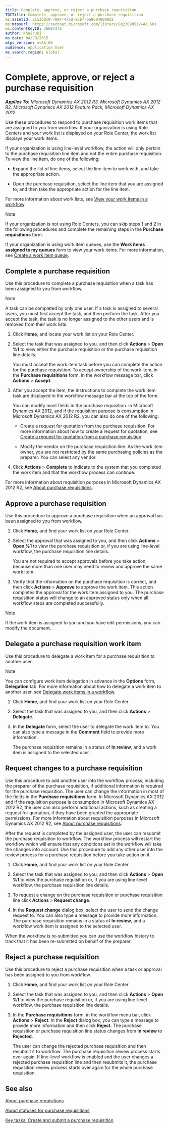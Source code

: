 ```yaml
---
title: Complete, approve, or reject a purchase requisition
TOCTitle: Complete, approve, or reject a purchase requisition
ms:assetid: 2153b0c8-7084-475d-9cbf-6a96940000d2
ms:mtpsurl: https://technet.microsoft.com/library/Gg230985(v=AX.60)
ms:contentKeyID: 36687375
author: Khairunj
ms.date: 04/20/2015
mtps_version: v=AX.60
audience: Application User
ms.search.region: Global
---
```


# Complete, approve, or reject a purchase requisition 


_**Applies To:** Microsoft Dynamics AX 2012 R3, Microsoft Dynamics AX 2012 R2, Microsoft Dynamics AX 2012 Feature Pack, Microsoft Dynamics AX 2012_

Use these procedures to respond to purchase requisition work items that are assigned to you from workflow. If your organization is using Role Centers and your work list is displayed on your Role Center, the work list displays your work items.

If your organization is using line-level workflow, the action will only pertain to the purchase requisition line item and not the entire purchase requisition. To view the line item, do one of the following:

  - Expand the list of line items, select the line item to work with, and take the appropriate action.

  - Open the purchase requisition, select the line item that you are assigned to, and then take the appropriate action for the line item.

For more information about work lists, see [View your work items in a workflow](view-your-work-items-in-a-workflow.md).


> [!NOTE]
> <P>If your organization is not using Role Centers, you can skip steps 1 and 2 in the following procedures and complete the remaining steps in the <STRONG>Purchase requisitions</STRONG> form.</P>
> <P>If your organization is using work item queues, use the <STRONG>Work items assigned to my queues</STRONG> form to view your work items. For more information, see <A href="create-a-work-item-queue.md">Create a work item queue</A>.</P>



## Complete a purchase requisition

Use this procedure to complete a purchase requisition when a task has been assigned to you from workflow.


> [!NOTE]
> <P>A task can be completed by only one user. If a task is assigned to several users, you must first accept the task, and then perform the task. After you accept the task, the task is no longer assigned to the other users and is removed from their work lists.</P>



1.  Click **Home**, and locate your work list on your Role Center.

2.  Select the task that was assigned to you, and then click **Actions** \> **Open %1** to view either the purchase requisition or the purchase requisition line details.
    
    You must accept the work item task before you can complete the action for the purchase requisition. To accept ownership of the work item, in the **Purchase requisitions** form, in the workflow message bar, click **Actions** \> **Accept**.

3.  After you accept the item, the instructions to complete the work item task are displayed in the workflow message bar at the top of the form.
    
    You can modify most fields in the purchase requisition. In Microsoft Dynamics AX 2012, and if the requisition purpose is consumption in Microsoft Dynamics AX 2012 R2, you can also do one of the following:
    
      - Create a request for quotation from the purchase requisition. For more information about how to create a request for quotation, see [Create a request for quotation from a purchase requisition](create-a-request-for-quotation-from-a-purchase-requisition.md).
    
      - Modify the vendor on the purchase requisition line. As the work item owner, you are not restricted by the same purchasing policies as the preparer. You can select any vendor.

4.  Click **Actions** \> **Complete** to indicate to the system that you completed the work item and that the workflow process can continue.

For more information about requisition purposes in Microsoft Dynamics AX 2012 R2, see [About purchase requisitions](about-purchase-requisitions.md).

## Approve a purchase requisition

Use this procedure to approve a purchase requisition when an approval has been assigned to you from workflow.

1.  Click **Home**, and find your work list on your Role Center.

2.  Select the approval that was assigned to you, and then click **Actions** \> **Open %1** to view the purchase requisition or, if you are using line-level workflow, the purchase requisition line details.
    
    You are not required to accept approvals before you take action, because more than one user may need to review and approve the same work item.

3.  Verify that the information on the purchase requisition is correct, and then click **Actions** \> **Approve** to approve the work item. This action completes the approval for the work item assigned to you. The purchase requisition status will change to an approved status only when all workflow steps are completed successfully.


> [!NOTE]
> <P>If the work item is assigned to you and you have edit permissions, you can modify the document.</P>



## Delegate a purchase requisition work item

Use this procedure to delegate a work item for a purchase requisition to another user.


> [!NOTE]
> <P>You can configure work item delegation in advance in the <STRONG>Options</STRONG> form, <STRONG>Delegation</STRONG> tab. For more information about how to delegate a work item to another user, see <A href="delegate-work-items-in-a-workflow.md">Delegate work items in a workflow</A>.</P>



1.  Click **Home**, and find your work list on your Role Center.

2.  Select the task that was assigned to you, and then click **Actions** \> **Delegate**.

3.  In the **Delegate** form, select the user to delegate the work item to. You can also type a message in the **Comment** field to provide more information.
    
    The purchase requisition remains in a status of **In review**, and a work item is assigned to the selected user.

## Request changes to a purchase requisition

Use this procedure to add another user into the workflow process, including the preparer of the purchase requisition, if additional information is required for the purchase requisition. The user can change the information in most of the fields in the **Purchase requisitions** form. In Microsoft Dynamics AX 2012 and if the requisition purpose is consumption in Microsoft Dynamics AX 2012 R2, the user can also perform additional actions, such as creating a request for quotation, if they have been granted the appropriate permissions. For more information about requisition purposes in Microsoft Dynamics AX 2012 R2, see [About purchase requisitions](about-purchase-requisitions.md).

After the request is completed by the assigned user, the user can resubmit the purchase requisition to workflow. The workflow process will restart the workflow which will ensure that any conditions set in the workflow will take the changes into account. Use this procedure to add any other user into the review process for a purchase requisition before you take action on it.

1.  Click **Home**, and find your work list on your Role Center.

2.  Select the task that was assigned to you, and then click **Actions** \> **Open %1** to view the purchase requisition or, if you are using line-level workflow, the purchase requisition line details.

3.  To request a change on the purchase requisition or purchase requisition line click **Actions** \> **Request change**.

4.  In the **Request change** dialog box, select the user to send the change request to. You can also type a message to provide more information. The purchase requisition remains in a status of **In review**, and a workflow work item is assigned to the selected user.

When the workflow is re-submitted you can use the workflow history to track that it has been re-submitted on behalf of the preparer.

## Reject a purchase requisition

Use this procedure to reject a purchase requisition when a task or approval has been assigned to you from workflow.

1.  Click **Home**, and find your work list on your Role Center.

2.  Select the task that was assigned to you, and then click **Actions** \> **Open %1** to view the purchase requisition or, if you are using line-level workflow, the purchase requisition line details.

3.  In the **Purchase requisitions** form, in the workflow menu bar, click **Actions** \> **Reject**. In the **Reject** dialog box, you can type a message to provide more information and then click **Reject**. The purchase requisition or purchase requisition line status changes from **In review** to **Rejected**.
    
    The user can change the rejected purchase requisition and then resubmit it to workflow. The purchase requisition review process starts over again. If line-level workflow is enabled and the user changes a rejected purchase requisition line and then resubmits it, the purchase requisition review process starts over again for the whole purchase requisition.

## See also

[About purchase requisitions](about-purchase-requisitions.md)

[About statuses for purchase requisitions](about-statuses-for-purchase-requisitions.md)

[Key tasks: Create and submit a purchase requisition](key-tasks-create-and-submit-a-purchase-requisition.md)

  


